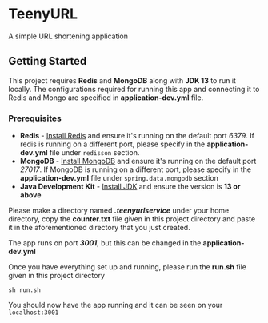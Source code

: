 # TeenyURL
A simple URL shortening application

## Getting Started
This project requires **Redis** and **MongoDB** along with **JDK 13** to run it locally. The configurations required for running this app and connecting it to Redis and Mongo are specified in **application-dev.yml** file.

### Prerequisites
* **Redis** - [Install Redis](https://redis.io/topics/quickstart) and ensure it's running on the default port *6379*. If redis is running on a different port, please specify in the **application-dev.yml** file under `redisson` section.
* **MongoDB** - [Install MongoDB](https://docs.mongodb.com/manual/installation/) and ensure it's running on the default port *27017*. If MongoDB is running on a different port, please specify in the **application-dev.yml** file under `spring.data.mongodb` section
* **Java Development Kit** - [Install JDK](https://www3.ntu.edu.sg/home/ehchua/programming/howto/JDK_Howto.html) and ensure the version is **13 or above**

Please make a directory named ***.teenyurlservice*** under your home directory, copy the **counter.txt** file given in this project directory and paste it in the aforementioned directory that you just created. 

The app runs on port ***3001***, but this can be changed in the **application-dev.yml**

Once you have everything set up and running, please run the **run.sh** file given in this project directory

```
sh run.sh
```

You should now have the app running and it can be seen on your `localhost:3001`


